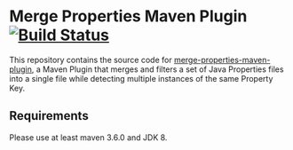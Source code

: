 # Merge Properties Maven Plugin [![Build Status](https://travis-ci.org/polagoab/merge-properties-maven-plugin.svg?branch=master)](https://travis-ci.org/polagoab/merge-properties-maven-plugin)

This repository contains the source code for 
[merge-properties-maven-plugin](http://www.polago.org/merge-properties-maven-plugin), 
a Maven Plugin that merges and filters a set of Java Properties files into 
a single file while detecting multiple instances of the same Property Key.

## Requirements
Please use at least maven 3.6.0 and JDK 8.
